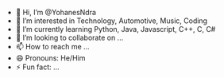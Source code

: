 - 👋 Hi, I’m @YohanesNdra
- 👀 I’m interested in Technology, Automotive, Music, Coding
- 🌱 I’m currently learning Python, Java, Javascript, C++, C, C#
- 💞️ I’m looking to collaborate on ...
- 📫 How to reach me ...
- 😄 Pronouns: He/Him
- ⚡ Fun fact: ...

<!---
YohanesNdra/YohanesNdra is a ✨ special ✨ repository because its `README.md` (this file) appears on your GitHub profile.
You can click the Preview link to take a look at your changes.
--->
